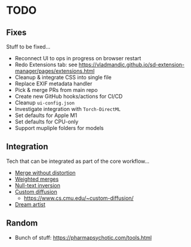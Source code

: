 # TODO

## Fixes

Stuff to be fixed...

- Reconnect UI to ops in progress on browser restart  
- Redo Extensions tab: see <https://vladmandic.github.io/sd-extension-manager/pages/extensions.html>
- Cleanup & integrate CSS into single file
- Replace EXIF metadata handler
- Pick & merge PRs from main repo
- Create new GitHub hooks/actions for CI/CD  
- Cleanup `ui-config.json`
- Investigate integration with `Torch-DirectML`
- Set defaults for Apple M1
- Set defaults for CPU-only
- Support mupliple folders for models

## Integration

Tech that can be integrated as part of the core workflow...

- [Merge without distortion](https://github.com/ogkalu2/Merge-Stable-Diffusion-models-without-distortion)
- [Weighted merges](https://github.com/bbc-mc/sdweb-merge-block-weighted-gui/tree/master)
- [Null-text inversion](https://github.com/ouhenio/null-text-inversion-colab)
- [Custom diffusion](https://github.com/guaneec/custom-diffusion-webui)
  - <https://www.cs.cmu.edu/~custom-diffusion/>
- [Dream artist](https://github.com/7eu7d7/DreamArtist-sd-webui-extension)

## Random

- Bunch of stuff: <https://pharmapsychotic.com/tools.html>
